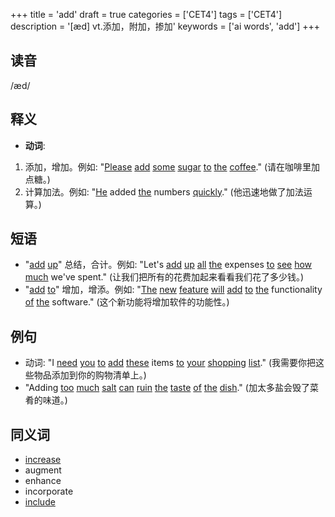 +++
title = 'add'
draft = true
categories = ['CET4']
tags = ['CET4']
description = '[æd] vt.添加，附加，掺加'
keywords = ['ai words', 'add']
+++

## 读音
/æd/

## 释义
- **动词**:
1. 添加，增加。例如: "[Please](/post/please/) [add](/post/add/) [some](/post/some/) [sugar](/post/sugar/) [to](/post/to/) [the](/post/the/) [coffee](/post/coffee/)." (请在咖啡里加点糖。)
2. 计算加法。例如: "[He](/post/he/) added [the](/post/the/) numbers [quickly](/post/quickly/)." (他迅速地做了加法运算。)

## 短语
- "[add](/post/add/) [up](/post/up/)" 总结，合计。例如: "Let's [add](/post/add/) [up](/post/up/) [all](/post/all/) [the](/post/the/) expenses [to](/post/to/) [see](/post/see/) [how](/post/how/) [much](/post/much/) we've spent." (让我们把所有的花费加起来看看我们花了多少钱。)
- "[add](/post/add/) [to](/post/to/)" 增加，增添。例如: "[The](/post/the/) [new](/post/new/) [feature](/post/feature/) [will](/post/will/) [add](/post/add/) [to](/post/to/) [the](/post/the/) functionality [of](/post/of/) [the](/post/the/) software." (这个新功能将增加软件的功能性。)

## 例句
- 动词: "I [need](/post/need/) [you](/post/you/) [to](/post/to/) [add](/post/add/) [these](/post/these/) items [to](/post/to/) [your](/post/your/) [shopping](/post/shopping/) [list](/post/list/)." (我需要你把这些物品添加到你的购物清单上。)
- "Adding [too](/post/too/) [much](/post/much/) [salt](/post/salt/) [can](/post/can/) [ruin](/post/ruin/) [the](/post/the/) [taste](/post/taste/) [of](/post/of/) [the](/post/the/) [dish](/post/dish/)." (加太多盐会毁了菜肴的味道。)

## 同义词
- [increase](/post/increase/)
- augment
- enhance
- incorporate
- [include](/post/include/)
